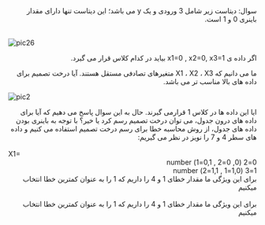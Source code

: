 <div dir="rtl">
سوال: دیتاست زیر شامل 3 ورودی و یک y می باشد؛ این دیتاست تنها دارای مقدار باینری 0 و 1 است.
</div>
<br/>  

![pic26](https://github.com/semnan-university-ai/machine-learning-class/blob/main/excersiecs/Homayontoosy/26/1.jpg)

<div dir="rtl">
اگر داده ی x1=0 , x2=0, x3=1 بیاید در کدام کلاس قرار می گیرد.
<br/>  
  
ما می دانیم که X1 ، X2 ، X3 متغیرهای تصادفی مستقل هستند. آیا درخت تصمیم برای داده های بالا مناسب تر می باشد.
</div>  


![pic2](https://github.com/semnan-university-ai/machine-learning-class/blob/main/excersiecs/Homayontoosy/26/2.jpg)
<div dir="rtl">
ایا این داده ها در کلاس 1 قرارمی گیرند.
حال به این سوال پاسخ می دهیم که آیا برای داده های درون جدول، می توان درخت تصمیم رسم کرد یا خیر؟
با توجه به باینری بودن داده های جدول، از روش محاسبه خطا برای رسم درخت تصمیم استفاده می کنیم و داده های سطر 4 و 7 را نویز در نظر می گیریم:
</div>
<br/>
X1=
<br/>

<div dir="rtl">
0=2                      (0, 0=2 , 0,1=1) number
</div>
<div dir="rtl">
1=3                      (1,0=1 , 1,1=2) number
<br/>
<div dir="rtl">  
برای این ویژگی ما مقدار خطای 1 و 4 را داریم که 1 را به عنوان کمترین خطا انتخاب میکنیم
</div>  
<br/>
<div dir="rtl">    
برای این ویژگی ما مقدار خطای 1 و 4 را داریم که 1 را به عنوان کمترین خطا انتخاب میکنیم 
<div/>
<br/>  
